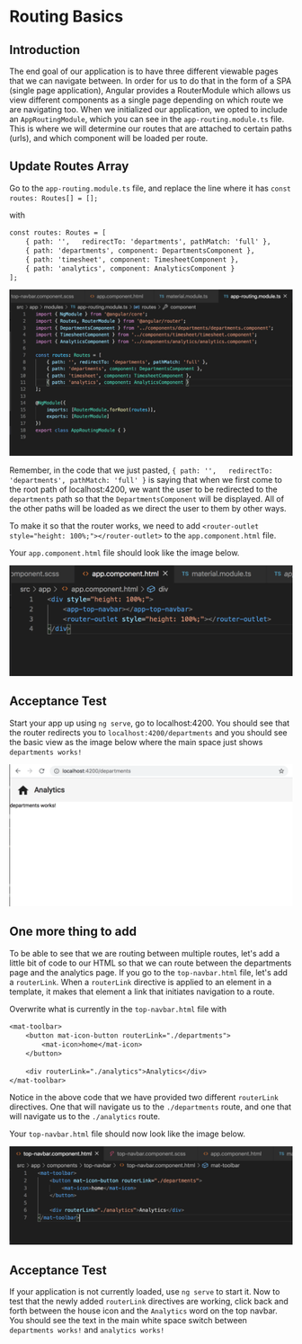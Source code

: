 # Routing Basics

## Introduction

The end goal of our application is to have three different viewable pages that we can navigate between. In order for us to do that in the form of a SPA (single page application), Angular provides a RouterModule which allows us view different components as a single page depending on which route we are navigating too. When we initialized our application, we opted to include an `AppRoutingModule`, which you can see in the `app-routing.module.ts` file. This is where we will determine our routes that are attached to certain paths (urls), and which component will be loaded per route.

## Update Routes Array

Go to the `app-routing.module.ts` file, and replace the line where it has 
`const routes: Routes[] = [];`

with
```
const routes: Routes = [
    { path: '',   redirectTo: 'departments', pathMatch: 'full' },
    { path: 'departments', component: DepartmentsComponent },
    { path: 'timesheet', component: TimesheetComponent },
    { path: 'analytics', component: AnalyticsComponent }
];
```

![](img/routing_pathes.png)

Remember, in the code that we just pasted, `{ path: '',   redirectTo: 'departments', pathMatch: 'full' }` is saying that when we first come to the root path of localhost:4200, we want the user to be redirected to the `departments` path so that the `DepartmentsComponent` will be displayed. All of the other paths will be loaded as we direct the user to them by other ways.

To make it so that the router works, we need to add `<router-outlet style="height: 100%;"></router-outlet>` to the `app.component.html` file.

Your `app.component.html` file should look like the image below.

![](img/router_outlet.png)

## Acceptance Test

Start your app up using `ng serve`, go to localhost:4200. You should see that the router redirects you to `localhost:4200/departments` and you should see the basic view as the image below where the main space just shows `departments works!`

![](img/empty_departments.png)

## One more thing to add

To be able to see that we are routing between multiple routes, let's add a little bit of code to our HTML so that we can route between the departments page and the analytics page. If you go to the `top-navbar.html` file, let's add a `routerLink`. When a `routerLink` directive is applied to an element in a template, it makes that element a link that initiates navigation to a route.

Overwrite what is currently in the `top-navbar.html` file with
```
<mat-toolbar>
    <button mat-icon-button routerLink="./departments">
        <mat-icon>home</mat-icon>
    </button>

    <div routerLink="./analytics">Analytics</div>
</mat-toolbar>
```

Notice in the above code that we have provided two different `routerLink` directives. One that will navigate us to the `./departments` route, and one that will navigate us to the `./analytics` route. 

Your `top-navbar.html` file should now look like the image below.

![](img/routerlink.png)

## Acceptance Test

If your application is not currently loaded, use `ng serve` to start it. Now to test that the newly added `routerLink` directives are working, click back and forth between the house icon and the `Analytics` word on the top navbar. You should see the text in the main white space switch between `departments works!` and `analytics works!`


